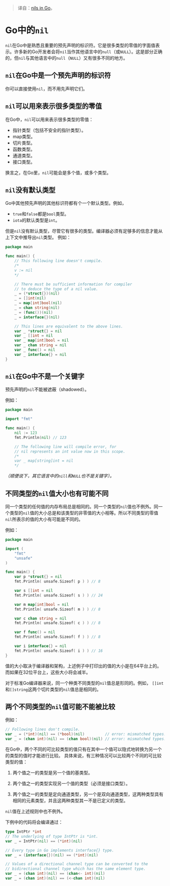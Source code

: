 > 译自：[nils in Go](https://go101.org/article/nil.html)。

# Go中的`nil`

`nil`在Go中是熟悉且重要的预先声明的标识符。它是很多类型的零值的字面值表示。许多新的Go开发者会将`nil`当作其他语言中的`null`（或`NULL`）。这是部分正确的，但`nil`与其他语言中的`null`（`NULL`）又有很多不同的地方。

## `nil`在Go中是一个预先声明的标识符

你可以直接使用`nil`，而不用先声明它们。

## `nil`可以用来表示很多类型的零值

在Go中，`nil`可以用来表示很多类型的零值：

- 指针类型（包括不安全的指针类型）。
- map类型。
- 切片类型。
- 函数类型。
- 通道类型。
- 接口类型。

换言之，在Go里，`nil`可能会是多个值，或多个类型。

## `nil`没有默认类型

Go中其他预先声明的其他标识符都有个一个默认类型。例如，

- `true`和`false`都是`bool`类型。
- `iota`的默认类型是`int`。

但是`nil`没有默认类型，尽管它有很多的类型。编译器必须有足够多的信息才能从上下文中推导出`nil`类型。 例如：

```go
package main

func main() {
	// This following line doesn't compile.
	/*
	v := nil
	*/

	// There must be sufficient information for compiler
	// to deduce the type of a nil value.
	_ = (*struct{})(nil)
	_ = []int(nil)
	_ = map[int]bool(nil)
	_ = chan string(nil)
	_ = (func())(nil)
	_ = interface{}(nil)

	// This lines are equivalent to the above lines.
	var _ *struct{} = nil
	var _ []int = nil
	var _ map[int]bool = nil
	var _ chan string = nil
	var _ func() = nil
	var _ interface{} = nil
}
```

## `nil`在Go中不是一个关键字

预先声明的`nil`不能被遮蔽（shadowed）。

例如：

```go
package main

import "fmt"

func main() {
	nil := 123
	fmt.Println(nil) // 123

	// The following line will compile error, for
	// nil represents an int value now in this scope.
	/*
	var _ map[string]int = nil
	*/
```

_（顺便说下，其它语言中的`nill`和`NULL`也不是关键字）。_

## 不同类型的`nil`值大小也有可能不同

同一个类型的任何值的内存布局总是相同的。同一个类型的`nil`值也不例外。同一个类型的`nil`值的大小总是和该类型的非零值的大小相等。所以不同类型的零值`nil`所表示的值的大小有可能是不同的。

例如：

```go
package main

import (
	"fmt"
	"unsafe"
)

func main() {
	var p *struct{} = nil
	fmt.Println( unsafe.Sizeof( p ) ) // 8

	var s []int = nil
	fmt.Println( unsafe.Sizeof( s ) ) // 24

	var m map[int]bool = nil
	fmt.Println( unsafe.Sizeof( m ) ) // 8

	var c chan string = nil
	fmt.Println( unsafe.Sizeof( c ) ) // 8

	var f func() = nil
	fmt.Println( unsafe.Sizeof( f ) ) // 8

	var i interface{} = nil
	fmt.Println( unsafe.Sizeof( i ) ) // 16
}
```

值的大小取决于编译器和架构，上述例子中打印出的值的大小是在64平台上的。而如果在32位平台上，这些大小将会减半。

对于标准Go编译器来说，同一个种类不同类型的`nil`值总是形同的。例如， `[]int`和`[]string`这两个切片类型的`nil`值总是相同的。

## 两个不同类型的`nil`值可能不能被比较

例如：

```go
// Following lines don't compile.
var _ = (*int)(nil) == (*bool)(nil)         // error: mismatched types.
var _ = (chan int)(nil) == (chan bool)(nil) // error: mismatched types.
```

在Go中，两个不同的可比较类型的值只有在其中一个值可以隐式地转换为另一个的类型的值时才能进行比较。 具体来说，有三种情况可以比较两个不同的可比较类型的值：

1. 两个值之一的类型是另一个值的基类型。

2. 两个值之一的类型实现另一个值的类型（必须是接口类型）。

3. 两个值之一的类型是定向通道类型，另一个是双向通道类型，这两种类型具有相同的元素类型，并且这两种类型其一不是已定义的类型。

`nil`值在上述规则中也不例外。

下例中的代码将会编译通过：

```go
type IntPtr *int
// The underlying of type IntPtr is *int.
var _ = IntPtr(nil) == (*int)(nil)

// Every type in Go implements interface{} type.
var _ = (interface{})(nil) == (*int)(nil)

// Values of a directional channel type can be converted to the
// bidirectional channel type which has the same element type.
var _ = (chan int)(nil) == (chan<- int)(nil)
var _ = (chan int)(nil) == (<-chan int)(nil)
```
